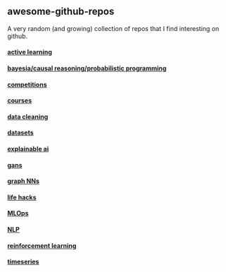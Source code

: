 ## awesome-github-repos

A very random (and growing) collection of repos that I find interesting on github.

#### [active learning](./active_learning.md)

#### [bayesia/causal reasoning/probabilistic programming](./bayesian.md)

#### [competitions](./competitions.md)

#### [courses](./courses.md)

#### [data cleaning](./data_cleaning.md)

#### [datasets](./datasets.md)

#### [explainable ai](./explainable_ai.md)

#### [gans](./gans.md)

#### [graph NNs](./graph_nn.md)

#### [life hacks](./life_hacks.md)

#### [MLOps](./mlops.md)

#### [NLP](./nlp.md)

#### [reinforcement learning](./reinforcement_learning.md)

#### [timeseries](./timeseries.md)
